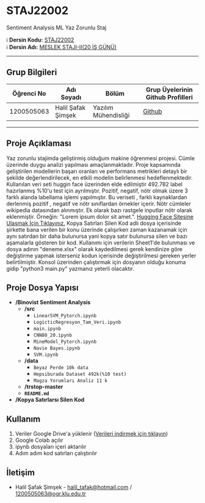 # STAJ22002
Sentiment Analysis ML Yaz Zorunlu Staj

:information_source: **Dersin Kodu:** [STAJ22002](https://ebp.klu.edu.tr/Ders/dersDetay/STAJ22002/716026/tr)  
:information_source: **Dersin Adı:** [MESLEK STAJI-II(20 İŞ GÜNÜ)](https://ebp.klu.edu.tr/Ders/dersDetay/STAJ22002/716026/tr)  
  
---

## Grup Bilgileri

| Öğrenci No  | Adı Soyadı                | Bölüm          		       | Grup Üyelerinin Github Profilleri              |
|------------ |---------------------------|------------------------- |------------------------------------------------|
| 1200505063  |  Halil Şafak Şimşek  			| Yazılım Mühendisliği     | [Github](https://github.com/Kerevizodunu2000)  |

---

## Proje Açıklaması

 Yaz zorunlu stajimda geliştirmiş olduğum makine öğrenmesi projesi. Cümle üzerinde duygu analizi yapılması amaçlanmaktadır. Proje kapsamında geliştirilen modellerin başarı oranları ve performans metrikleri detaylı bir şekilde değerlendirilecek, en etkili modelin belirlenmesi hedeflenmektedir. Kullanılan veri seti huggin face üzerinden elde edilmiştir 492.782 label hazırlanmış %10'u test için ayrılmıştır. Pozitif, negatif, nötr olmak üzere 3 farklı alanda labellama işlemi yapılmıştır. Bu veriseti , farklı kaynaklardan derlenmiş pozitif , negatif ve nötr sınıflardan örnekler içerir. Nötr cümleler wikipedia datasından alınmıştır. Ek olarak bazı rastgele inputlar nötr olarak eklenmiştir. Örneğin: "Lorem ipsum dolor sit amet.". [Hugging Face Sitesine Ulaşmak İçin Tıklayınız.](https://huggingface.co/datasets/winvoker/turkish-sentiment-analysis-dataset) Kopya Satırları Silen Kod adlı dosya içerisinde şirkette bana verilen bir konu üzerinde çalışırken zaman kazanamak için aynı satırdan bir daha bulunursa yani kopya satır bulunursa silen ve bazı aşamalarla gösteren bir kod. Kullanımı için verilerin Sheet1'de bulunması ve dosya adının "deneme.xlsx" olarak kaydedilmesi gerek kendinize göre değiştirme yapmak isterseniz kodun içerisinde değiştirilmesi gereken yerler belirtilmiştir. Konsol üzerinden çalıştırmak için dosyanın olduğu konuma gidip "python3 main.py" yazmanız yeterli olacaktır. 
 
## Proje Dosya Yapısı

- **/Binovist  Sentiment Analysis**
  - **/src**
    - `LinearSVM_Pytorch.ipynb`
    - `LogicticRegresyon_Tam_Veri.ipynb`
    - `main.ipynb`
    - `CNN80_20.ipynb`
    - `MineModel_Pytorch.ipynb`
    - `Navie Bayes.ipynb`
    - `SVM.ipynb`
  - **/data**
    - `Beyaz Perde 10k data`
    - `Hepsiburada Dataset 492k(%10 test)`
    - `Magza Yorumları Analiz 11 k`
  - **/trstop-master**
  - **`README.md`**
- **/Kopya Satırlarsı Silen Kod**

    
## Kullanım

<ol style='list-style-type:number' >
  <li>Veriler Google Drive'a yüklenir (<a href='https://drive.google.com/drive/folders/1s9wX0R9lhYuWGbWR7t-2ZM8HHKQxZsKF?usp=drive_link'>Verileri indirmek için tıklayın</a>) </li>
  <li>Google Colab açılır</li>
  <li>ipynb dosyaları içeri aktarılır</li>
  <li>Adım adım kod satırları çalıştırılır</li>
</ol>



## İletişim

- Halil Şafak Şimşek         - halil_tafak@hotmail.com / 1200505063@ogr.klu.edu.tr

